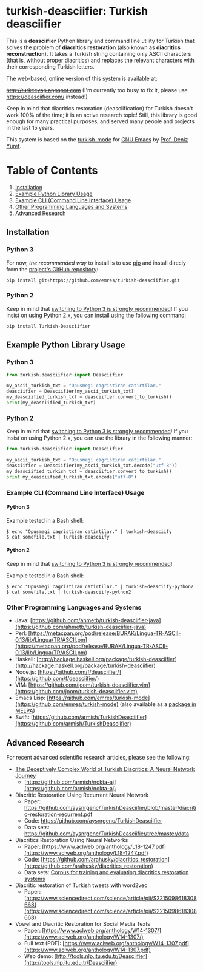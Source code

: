 
# turkish-deasciifier: Turkish deasciifier

This is a **deasciifier** Python library and command line utility for Turkish that solves the problem of **diacritics restoration** (also known as **diacritics reconstruction**). It takes a Turkish string containing only
ASCII characters (that is, without proper diacritics) and replaces the relevant characters with their corresponding
Turkish letters.

The web-based, online version of this system is available at:

~~http://turkceyap.appspot.com~~ (I'm currently too busy to fix it, please use https://deasciifier.com/ instead!)

Keep in mind that diacritics restoration (deasciification) for Turkish doesn't work 100% of the time; it is an active research topic! Still, this library is good enough for many practical purposes, and served many people and projects in the last 15 years.

This system is based on the [turkish-mode](http://github.com/emres/turkish-mode) for [GNU Emacs](https://www.gnu.org/software/emacs/) by [Prof. Deniz Yüret](http://www.denizyuret.com/).

# Table of Contents
1. [Installation](#installation)
2. [Example Python Library Usage](#example-python-library-usage)
3. [Example CLI (Command Line Interface) Usage](#example-cli-command-line-interface-usage)
4. [Other Programming Languages and Systems](#other-programming-languages-and-systems)
5. [Advanced Research](#advanced-research)

## Installation
### Python 3
For now, _the recommended way_ to install is to use [pip](https://pypi.org/project/pip/) and install direcly from the [project's GitHub repository](https://github.com/emres/turkish-deasciifier):

```shell
pip install git+https://github.com/emres/turkish-deasciifier.git
```

### Python 2
Keep in mind that [switching to Python 3 is strongly recommended](https://www.python.org/doc/sunset-python-2/)! If you insist on using Python 2.x, you can install using the following command:

```shell
pip install Turkish-Deasciifier
```

## Example Python Library Usage
### Python 3
```python
from turkish.deasciifier import Deasciifier

my_ascii_turkish_txt = "Opusmegi cagristiran catirtilar."
deasciifier = Deasciifier(my_ascii_turkish_txt)
my_deasciified_turkish_txt = deasciifier.convert_to_turkish()
print(my_deasciified_turkish_txt)
```

### Python 2
Keep in mind that [switching to Python 3 is strongly recommended](https://www.python.org/doc/sunset-python-2/)! If you insist on using Python 2.x, you can use the library in the following manner: 

```python
from turkish.deasciifier import Deasciifier

my_ascii_turkish_txt = "Opusmegi cagristiran catirtilar."
deasciifier = Deasciifier(my_ascii_turkish_txt.decode("utf-8"))
my_deasciified_turkish_txt = deasciifier.convert_to_turkish()
print my_deasciified_turkish_txt.encode("utf-8")
```		


### Example CLI (Command Line Interface) Usage
#### Python 3
Example tested in a Bash shell:

```shell
$ echo "Opusmegi cagristiran catirtilar." | turkish-deasciify
$ cat somefile.txt | turkish-deasciify
```

#### Python 2
Keep in mind that [switching to Python 3 is strongly recommended](https://www.python.org/doc/sunset-python-2/)!

Example tested in a Bash shell:

```shell
$ echo "Opusmegi cagristiran catirtilar." | turkish-deasciify-python2
$ cat somefile.txt | turkish-deasciify-python2
```

### Other Programming Languages and Systems

* Java: [https://github.com/ahmetb/turkish-deasciifier-java](https://github.com/ahmetb/turkish-deasciifier-java)
* Perl: [https://metacpan.org/pod/release/BURAK/Lingua-TR-ASCII-0.13/lib/Lingua/TR/ASCII.pm](https://metacpan.org/pod/release/BURAK/Lingua-TR-ASCII-0.13/lib/Lingua/TR/ASCII.pm)
* Haskell:  [http://hackage.haskell.org/package/turkish-deasciifier](http://hackage.haskell.org/package/turkish-deasciifier)
* Node.js: [https://github.com/f/deasciifier/](https://github.com/f/deasciifier/)
* VIM: [https://github.com/joom/turkish-deasciifier.vim](https://github.com/joom/turkish-deasciifier.vim)
* Emacs Lisp: [https://github.com/emres/turkish-mode](https://github.com/emres/turkish-mode) (also available as a [package in MELPA](https://melpa.org/#/turkish))
* Swift: [https://github.com/armish/TurkishDeasciifier](https://github.com/armish/TurkishDeasciifier)

## Advanced Research
For recent advanced scientific research articles, please see the following:

* [The Deceptively Complex World of Turkish Diacritics: A Neural Network Journey](https://ergoso.me/turkish/neural/network/github/diacritics/macos/app/swift/python/2025/09/17/turkish-diacritic-restoration.html)
    * [https://github.com/armish/nokta-ai](https://github.com/armish/nokta-ai)
* Diacritic Restoration Using Recurrent Neural Network
    * Paper: https://github.com/aysnrgenc/TurkishDeasciifier/blob/master/diacritic-restoration-recurrent.pdf
    * Code: https://github.com/aysnrgenc/TurkishDeasciifier
    * Data sets: https://github.com/aysnrgenc/TurkishDeasciifier/tree/master/data
* Diacritics Restoration Using Neural Networks
    * Paper: [https://www.aclweb.org/anthology/L18-1247.pdf](https://www.aclweb.org/anthology/L18-1247.pdf)
    * Code: [https://github.com/arahusky/diacritics_restoration](https://github.com/arahusky/diacritics_restoration)
    * Data sets: [Corpus for training and evaluating diacritics restoration systems](https://lindat.mff.cuni.cz/repository/xmlui/handle/11234/1-2607)
* Diacritic restoration of Turkish tweets with word2vec
    * Paper: [https://www.sciencedirect.com/science/article/pii/S2215098618308668](https://www.sciencedirect.com/science/article/pii/S2215098618308668)
* Vowel and Diacritic Restoration for Social Media Texts
    * Paper: [https://www.aclweb.org/anthology/W14-1307/](https://www.aclweb.org/anthology/W14-1307/)
    * Full text (PDF): [https://www.aclweb.org/anthology/W14-1307.pdf](https://www.aclweb.org/anthology/W14-1307.pdf)
    * Web demo: [http://tools.nlp.itu.edu.tr/Deasciifier](http://tools.nlp.itu.edu.tr/Deasciifier)
